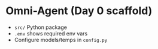 # Omni-Agent (Day 0 scaffold)

- `src/` Python package
- `.env` shows required env vars
- Configure models/temps in `config.py`
